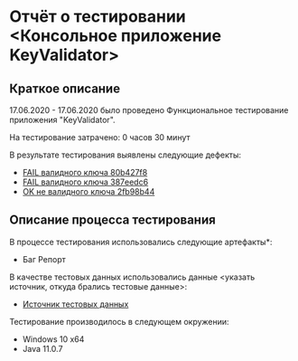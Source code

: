 # Отчёт о тестировании <Консольное приложение KeyValidator>

## Краткое описание

17.06.2020 - 17.06.2020 было проведено Функциональное тестирование приложения "KeyValidator".

На тестирование затрачено: 0 часов 30 минут

В результате тестирования выявлены следующие дефекты:
* [FAIL валидного ключа 80b427f8](https://github.com/PrimeTester36/hw_java_1.1/issues/1)
* [FAIL валидного ключа 387eedc6](https://github.com/PrimeTester36/hw_java_1.1/issues/2)
* [OK не валидного ключа 2fb98b44](https://github.com/PrimeTester36/hw_java_1.1/issues/3)

## Описание процесса тестирования

В процессе тестирования использовались следующие артефакты*:
* Баг Репорт

В качестве тестовых данных использовались данные <указать источник, откуда брались тестовые данные>:
* [Источник тестовых данных](https://github.com/netology-code/javaqa-homeworks/blob/master/intro/user-manual.md)

Тестирование производилось в следующем окружении:
* Windows 10 x64
* Java 11.0.7
